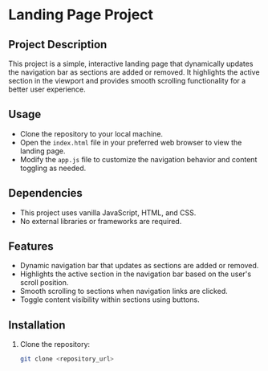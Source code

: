 # Landing Page Project

## Project Description

This project is a simple, interactive landing page that dynamically updates the navigation bar as sections are added or removed. It highlights the active section in the viewport and provides smooth scrolling functionality for a better user experience.

## Usage

- Clone the repository to your local machine.
- Open the `index.html` file in your preferred web browser to view the landing page.
- Modify the `app.js` file to customize the navigation behavior and content toggling as needed.

## Dependencies

- This project uses vanilla JavaScript, HTML, and CSS.
- No external libraries or frameworks are required.

## Features

- Dynamic navigation bar that updates as sections are added or removed.
- Highlights the active section in the navigation bar based on the user's scroll position.
- Smooth scrolling to sections when navigation links are clicked.
- Toggle content visibility within sections using buttons.

## Installation

1. Clone the repository:
   ```sh
   git clone <repository_url>
   ```
